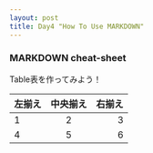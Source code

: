 ```yaml
---
layout: post
title: Day4 "How To Use MARKDOWN"
---
```


### MARKDOWN cheat-sheet

Table表を作ってみよう！

| 左揃え | 中央揃え | 右揃え |
|:---|:---:|---:|
|1 |2 |3 |
|4 |5 |6 |

